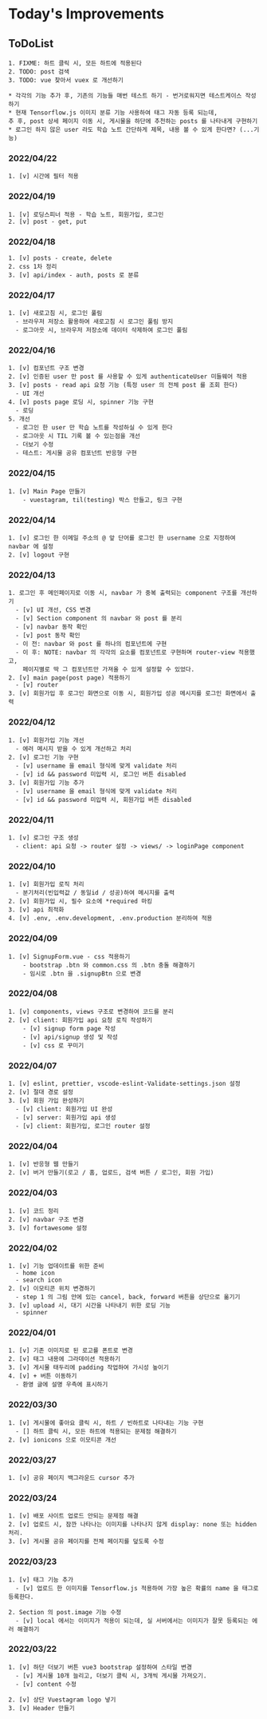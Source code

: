 # Today's Improvements

## ToDoList 
    1. FIXME: 하트 클릭 시, 모든 하트에 적용된다 
    2. TODO: post 검색 
    3. TODO: vue 찾아서 vuex 로 개선하기
    
    * 각각의 기능 추가 후, 기존의 기능들 매번 테스트 하기 - 번거로워지면 테스트케이스 작성하기
    * 현재 Tensorflow.js 이미지 분류 기능 사용하여 태그 자동 등록 되는데, 
    추 후, post 상세 페이지 이동 시, 게시물을 하단에 추천하는 posts 를 나타내게 구현하기
    * 로그인 하지 않은 user 라도 학습 노트 간단하게 제목, 내용 볼 수 있게 한다면? (...기능)

### 2022/04/22
    1. [v] 시간에 필터 적용

### 2022/04/19
    1. [v] 로딩스피너 적용 - 학습 노트, 회원가입, 로그인
    2. [v] post - get, put

### 2022/04/18
    1. [v] posts - create, delete
    2. css 1차 정리
    3. [v] api/index - auth, posts 로 분류

### 2022/04/17
    1. [v] 새로고침 시, 로그인 풀림
      - 브라우저 저장소 활용하여 새로고침 시 로그인 풀림 방지
      - 로그아웃 시, 브라우저 저장소에 데이터 삭제하여 로그인 풀림

### 2022/04/16
    1. [v] 컴포넌트 구조 변경
    2. [v] 인증된 user 만 post 를 사용할 수 있게 authenticateUser 미들웨어 적용
    3. [v] posts - read api 요청 기능 (특정 user 의 전체 post 를 조회 한다)
      - UI 개선
    4. [v] posts page 로딩 시, spinner 기능 구현
      - 로딩 
    5. 개선
      - 로그인 한 user 만 학습 노트를 작성하실 수 있게 한다
      - 로그아웃 시 TIL 기록 볼 수 있는점을 개선
      - 더보기 수정
      - 테스트: 게시물 공유 컴포넌트 반응형 구현

### 2022/04/15
    1. [v] Main Page 만들기
        - vuestagram, til(testing) 박스 만들고, 링크 구현

### 2022/04/14
    1. [v] 로그인 한 이메일 주소의 @ 앞 단어를 로그인 한 username 으로 지정하여 navbar 에 설정
    2. [v] logout 구현

### 2022/04/13
    1. 로그인 후 메인페이지로 이동 시, navbar 가 중복 출력되는 component 구조를 개선하기
      - [v] UI 개선, CSS 변경
      - [v] Section component 의 navbar 와 post 를 분리
      - [v] navbar 동작 확인
      - [v] post 동작 확인
      - 이 전: navbar 와 post 를 하나의 컴포넌트에 구현
      - 이 후: NOTE: navbar 의 각각의 요소를 컴포넌트로 구현하며 router-view 적용했고, 
        페이지별로 딱 그 컴포넌트만 가져올 수 있게 설정할 수 있었다.
    2. [v] main page(post page) 적용하기
      - [v] router
    3. [v] 회원가입 후 로그인 화면으로 이동 시, 회원가입 성공 메시지를 로그인 화면에서 출력
      
### 2022/04/12
    1. [v] 회원가입 기능 개선
      - 에러 메시지 받을 수 있게 개선하고 처리
    2. [v] 로그인 기능 구현
      - [v] username 을 email 형식에 맞게 validate 처리
      - [v] id && password 미입력 시, 로그인 버튼 disabled
    3. [v] 회원가입 기능 추가
      - [v] username 을 email 형식에 맞게 validate 처리
      - [v] id && password 미입력 시, 회원가입 버튼 disabled

### 2022/04/11
    1. [v] 로그인 구조 생성
      - client: api 요청 -> router 설정 -> views/ -> loginPage component

### 2022/04/10
    1. [v] 회원가입 로직 처리
      - 분기처리(빈입력값 / 동일id / 성공)하여 메시지를 출력
    2. [v] 회원가입 시, 필수 요소에 *required 마킹
    3. [v] api 최적화
    4. [v] .env, .env.development, .env.production 분리하여 적용

### 2022/04/09
    1. [v] SignupForm.vue - css 적용하기
        - bootstrap .btn 와 common.css 의 .btn 충돌 해결하기
        - 임시로 .btn 을 .signupBtn 으로 변경 

### 2022/04/08
    1. [v] components, views 구조로 변경하여 코드를 분리
    2. [v] client: 회원가입 api 요청 로직 작성하기
        - [v] signup form page 작성
        - [v] api/signup 생성 및 작성
        - [v] css 로 꾸미기

### 2022/04/07
    1. [v] eslint, prettier, vscode-eslint-Validate-settings.json 설정
    2. [v] 절대 경로 설정
    3. [v] 회원 가입 완성하기
      - [v] client: 회원가입 UI 완성
      - [v] server: 회원가입 api 생성
      - [v] client: 회원가입, 로그인 router 설정

### 2022/04/04
    1. [v] 반응형 웹 만들기
    2. [v] 버거 만들기(로고 / 홈, 업로드, 검색 버튼 / 로그인, 회원 가입)

### 2022/04/03
    1. [v] 코드 정리 
    2. [v] navbar 구조 변경
    3. [v] fortawesome 설정

### 2022/04/02
    1. [v] 기능 업데이트를 위한 준비
      - home icon
      - search icon
    2. [v] 이모티콘 위치 변경하기
      - step 1 의 그림 안에 있는 cancel, back, forward 버튼을 상단으로 옮기기
    3. [v] upload 시, 대기 시간을 나타내기 위한 로딩 기능
      - spinner

### 2022/04/01
    1. [v] 기존 이미지로 된 로고를 폰트로 변경
    2. [v] 태그 내용에 그라데이션 적용하기
    3. [v] 게시물 태두리에 padding 작업하여 가시성 높이기
    4. [v] + 버튼 이동하기 
      - 환영 글에 설명 우측에 표시하기

### 2022/03/30
    1. [v] 게시물에 좋아요 클릭 시, 하트 / 빈하트로 나타내는 기능 구현
      - [] 하트 클릭 시, 모든 하트에 적용되는 문제점 해결하기
    2. [v] ionicons 으로 이모티콘 개선

### 2022/03/27
    1. [v] 공유 페이지 백그라운드 cursor 추가

### 2022/03/24
    1. [v] 배포 사이트 업로드 안되는 문제점 해결
    2. [v] 업로드 시, 잠깐 나타나는 이미지를 나타나지 않게 display: none 또는 hidden 처리.
    3. [v] 게시물 공유 페이지를 전체 페이지를 덮도록 수정

### 2022/03/23
    1. [v] 태그 기능 추가
      - [v] 업로드 한 이미지를 Tensorflow.js 적용하여 가장 높은 확률의 name 을 태그로 등록한다.
    
    2. Section 의 post.image 기능 수정
      - [v] local 에서는 이미지가 적용이 되는데, 실 서버에서는 이미지가 잘못 등록되는 에러 해결하기   

### 2022/03/22
    1. [v] 하단 더보기 버튼 vue3 bootstrap 설정하여 스타일 변경
      - [v] 게시물 10개 늘리고, 더보기 클릭 시, 3개씩 게시물 가져오기. 
      - [v] content 수정

    2. [v] 상단 Vuestagram logo 넣기
    3. [v] Header 만들기
